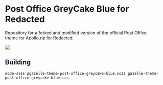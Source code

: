 Post Office GreyCake Blue for Redacted
==

Repository for a forked and modified version of the official Post Office theme for Apollo.rip for Redacted. 

![](https://i.imgur.com/JSlCzti.png)

Building
--

    node-sass pgazelle-theme-post-office-greycake-blue.scss gazelle-theme-post-office-greycake-blue.css
